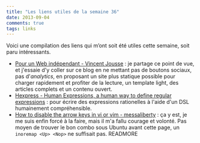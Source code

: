 ```yaml
---
title: "Les liens utiles de la semaine 36"
date: 2013-09-04
comments: true
tags: links
---
```

Voici une compilation des liens qui m’ont soit été utiles cette semaine, soit paru intéressants.

- [Pour un Web indépendant - Vincent Jousse](http://vincent.jousse.org/pour-un-web-independant/) : je partage ce point de vue, et j'essaie d'y coller sur ce blog en ne mettant pas de boutons sociaux, pas d'_analytics_, en proposant un site plus statique possible pour charger rapidement et profiter de la lecture, un template light, des articles complets et un contenu ouvert.
- [Hexpress - Human Expressions, a human way to define regular expressions](http://krainboltgreene.github.io/hexpress/) : pour écrire des expressions rationelles à l'aide d'un DSL humainement compréhensible.
- [How to disable the arrow keys in vi or vim - messaliberty](http://www.messaliberty.com/2009/01/how-to-disable-the-arrow-keys-in-vi-or-vim/) : ça y est, je me suis enfin forcé à la faire, mais il m'a fallu courage et volonté. Pas moyen de trouver le bon combo sous Ubuntu avant cette page, un ```inoremap <Up> <Nop>``` ne suffisait pas.
READMORE
